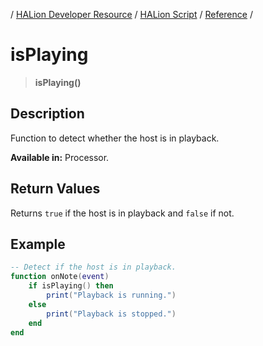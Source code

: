 / [HALion Developer Resource](../../HALion-Developer-Resource.md) / [HALion Script](./HALion-Script.md) / [Reference](./Reference.md) /

# isPlaying

>**isPlaying()**

## Description

Function to detect whether the host is in playback.

**Available in:** Processor.

## Return Values

Returns ``true`` if the host is in playback and ``false`` if not.

## Example

```lua
-- Detect if the host is in playback.
function onNote(event)
    if isPlaying() then
        print("Playback is running.")
    else
        print("Playback is stopped.")
    end
end
```